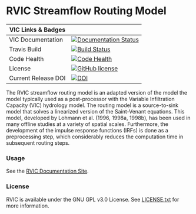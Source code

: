 # RVIC Streamflow Routing Model



| VIC Links & Badges              |                                                                             |
|------------------------|----------------------------------------------------------------------------------------------------------------------------------------------------------------------------------------------------------|
| VIC Documentation      | [![Documentation Status](https://readthedocs.org/projects/rvic/badge/?version=latest)](https://readthedocs.org/projects/rvic/?badge=latest)                                                              |
| Travis Build           | [![Build Status](https://travis-ci.org/UW-Hydro/RVIC.svg?branch=master)](https://travis-ci.org/UW-Hydro/RVIC)                                                                                            |
| Code Health            | [![Code Health](https://landscape.io/github/UW-Hydro/RVIC/master/landscape.svg?style=flat)](https://landscape.io/github/UW-Hydro/RVIC/master)                                                            |
| License                | [![GitHub license](https://img.shields.io/badge/license-GPLv3-blue.svg)](https://raw.githubusercontent.com/UW-Hydro/RVIC/master/LICENSE.txt)                                                              |
| Current Release DOI    | [![DOI](https://zenodo.org/badge/doi/10.5281/zenodo.32620.svg)](http://dx.doi.org/10.5281/zenodo.32620) |


The RVIC streamflow routing model is an adapted version of the model the model typically used as a post-processor with the Variable Infiltration Capacity (VIC) hydrology model. The routing model is a source-to-sink model that solves a linearized version of the Saint-Venant equations. This model, developed by Lohmann et al. (1996, 1998a, 1998b), has been used in many offline studies at a variety of spatial scales. Furthermore, the development of the impulse response functions (IRFs) is done as a preprocessing step, which considerably reduces the computation time in subsequent routing steps.

### Usage
See the [RVIC Documentation Site](http://rvic.readthedocs.org/en/latest/).

### License
RVIC is available under the GNU GPL v3.0 License.  See [LICENSE.txt](https://raw.githubusercontent.com/UW-Hydro/RVIC/master/LICENSE.txt) for more information.
